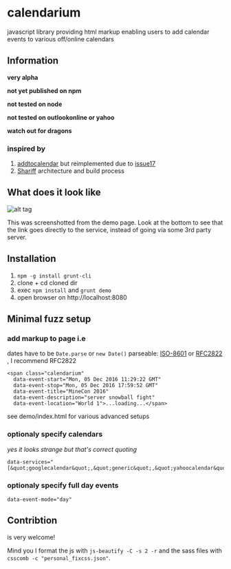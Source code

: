 # calendarium
javascript library providing html markup enabling users to add calendar events to various off/online calendars


## Information

**very alpha**

**not yet published on npm**

**not tested on node**

**not tested on outlookonline or yahoo**

**watch out for dragons**

### inspired by

1. [addtocalendar](https://github.com/AddToCalendar/addtocalendar) but reimplemented due to [issue17](https://github.com/AddToCalendar/addtocalendar/issues/17)
2. [Shariff](https://github.com/heiseonline/shariff) architecture and build process

## What does it look like

![alt tag](https://raw.githubusercontent.com/birdspider/calendarium/master/demo/what-does-it-look-like.png)

This was screenshotted from the demo page. Look at the bottom to see that the link goes directly to the service, instead
of going via some 3rd party server.

## Installation

1. `npm -g install grunt-cli`
2. clone + cd cloned dir
3. exec `npm install` and `grunt demo`
4. open browser on http://localhost:8080

## Minimal fuzz setup

### add markup to page i.e

dates have to be `Date.parse` or `new Date()` parseable:
[ISO-8601](https://developer.mozilla.org/en-US/docs/Web/JavaScript/Reference/Global_Objects/Date/parse#ECMAScript_5_ISO-8601_format_support) or [RFC2822](https://tools.ietf.org/html/rfc2822) , I recommend RFC2822

```
<span class="calendarium"
  data-event-start="Mon, 05 Dec 2016 11:29:22 GMT"
  data-event-stop="Mon, 05 Dec 2016 17:59:52 GMT"
  data-event-title="MineCon 2016"
  data-event-description="server snowball fight"
  data-event-location="World 1">...loading...</span>
```

see demo/index.html for various advanced setups

### optionaly specify calendars

*yes it looks strange but that's correct quoting*

```
data-services="[&quot;googlecalendar&quot;,&quot;generic&quot;,&quot;yahoocalendar&quot;,&quot;outlookonline&quot;]"
```

### optionaly specify full day events

```
data-event-mode="day"
```

## Contribtion

is very welcome!

Mind you I format the js with `js-beautify -C -s 2 -r` and the sass files with `csscomb -c "personal_fixcss.json"`.

